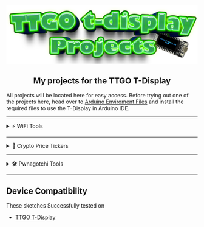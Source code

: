 ![Header](images/ttgoprojects.png)
<br>

<div align="center">
  
  ## My projects for the TTGO T-Display

</div>

All projects will be located here for easy access. 
Before trying out one of the projects here, head over to <a href=https://github.com/ATOMNFT/ESP32-TTGO-T-Display-Hub/tree/main/Arduino%20Files>Arduino Enviroment Files</a> and install the required files to use 
the T-Display in Arduino IDE.


---

<details>
<summary>⚡️ WiFi Tools</summary>
<br />

- <a href=https://github.com/ATOMNFT/ESP32-TTGO-T-Display-Hub/tree/main/Projects/ttgo-wifi-sniff>ttgo-wifi-sniff</a>
- <a href=https://github.com/ATOMNFT/ESP32-TTGO-T-Display-Hub/tree/main/Projects/ttgo_netscan>Net-Scan</a>

</details>

---

<details>
<summary>🤑 Crypto Price Tickers</summary>
<br />

- <a href=https://github.com/ATOMNFT/ESP32-TTGO-T-Display-Hub/tree/main/Projects/crypto-price>crypto-price</a>

</details>

---

<details>
<summary>🛠️ Pwnagotchi Tools</summary>
<br />

- <a href=https://github.com/ATOMNFT/ESP32-TTGO-T-Display-Hub/tree/main/Projects/TDisplay-PwnInfo>TDisplay-PwnInfo</a>

</details>

---
  
  ## Device Compatibility

These sketches Successfully tested on
- [TTGO T-Display](https://www.aliexpress.us/item/3256805784238887.html?spm=a2g0o.order_list.order_list_main.17.1ecc1802gBNP2R&gatewayAdapt=glo2usa)
